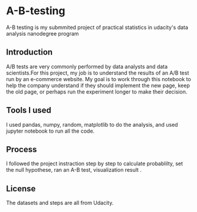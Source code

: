 # A-B-testing
A-B testing is my submmited project of practical statistics in udacity's data analysis nanodegree program

## Introduction
A/B tests are very commonly performed by data analysts and data scientists.For this project, my job is to understand the results of an A/B test run by an e-commerce website. My goal is to work through this notebook to help the company understand if they should implement the new page, keep the old page, or perhaps run the experiment longer to make their decision.

## Tools I used
I used pandas, numpy, random, matplotlib to do the analysis, and used jupyter notebook to run all the code.

## Process
I followed the project instraction step by step to calculate probablilty, set the null hypothese, ran an A-B test, visualization result .

## License
The datasets and steps are all from Udacity.
